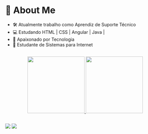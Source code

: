 
  <h1>👤 About Me </h1>


- 🛠 Atualmente trabalho como Aprendiz de Suporte Técnico
- 💻 Estudando HTML | CSS | Angular | Java |
- 🖤 Apaixonado por Tecnologia
- 📖 Estudante de Sistemas para Internet

##

<div align="center">
  <a href="https://github.com/brenoRyan77">
  <img height="180em" src="https://github-readme-stats.vercel.app/api?username=brenoRyan77&show_icons=true&theme=tokyonight&include_all_commits=true&count_private=true"/>
  <img height="180em" src="https://github-readme-stats.vercel.app/api/top-langs/?username=brenoRyan77&layout=compact&langs_count=7&theme=tokyonight"/>
</div>
 
 ##
  
  <div>
    <a href="https://www.instagram.com/brenoryan_ak/" target="_blank"><img src="https://img.shields.io/badge/-Instagram-%23E4405F?style=for-the-badge&logo=instagram&logoColor=white" target="_blank"></a>
   <a href="https://www.linkedin.com/in/breno-ryan-09a45b220/" target="_blank"><img src="https://img.shields.io/badge/-LinkedIn-%230077B5?style=for-the-badge&logo=linkedin&logoColor=white" target="_blank"></a> 
 
  </div>  

